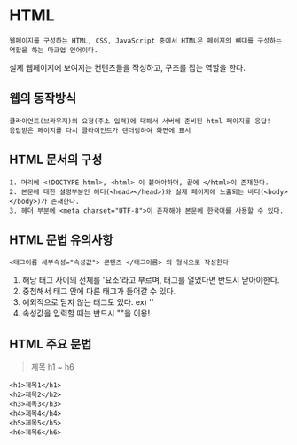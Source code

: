 # HTML

    웹페이지를 구성하는 HTML, CSS, JavaScript 중에서 HTML은 페이지의 뼈대를 구성하는 역할을 하는 마크업 언어이다. 

실제 웹페이지에 보여지는 컨텐츠들을 작성하고, 구조를 잡는 역할을 한다.

## 웹의 동작방식

    클라이언트(브라우저)의 요청(주소 입력)에 대해서 서버에 준비된 html 페이지를 응답!
    응답받은 페이지를 다시 클라이언트가 렌더링하여 화면에 표시

## HTML 문서의 구성

    1. 머리에 <!DOCTYPE html>, <html> 이 붙어야하며, 끝에 </html>이 존재한다.
    2. 본문에 대한 설명부분인 헤더(<head></head>)와 실제 페이지에 노출되는 바디(<body></body>)가 존재한다.
    3. 헤더 부분에 <meta charset="UTF-8">이 존재해야 본문에 한국어를 사용할 수 있다.

## HTML 문법 유의사항

    <태그이름 세부속성="속성값"> 콘텐츠 </태그이름> 의 형식으로 작성한다

1. 해당 태그 사이의 전체를 '요소'라고 부르며, 태그를 열었다면 반드시 닫아야한다.
2. 중첩해서 태그 안에 다른 태그가 들어갈 수 있다.
3. 예외적으로 닫지 않는 태그도 있다. ex) '<img src="">'
4. 속성값을 입력할 때는 반드시 ""을 이용!

## HTML 주요 문법

> 제목 h1 ~ h6

    <h1>제목1</h1>
    <h2>제목2</h2>
    <h3>제목3</h3>
    <h4>제목4</h4>
    <h5>제목5</h5>
    <h6>제목6</h6>
